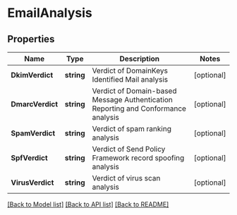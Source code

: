 # EmailAnalysis

## Properties

Name | Type | Description | Notes
------------ | ------------- | ------------- | -------------
**DkimVerdict** | **string** | Verdict of DomainKeys Identified Mail analysis | [optional] 
**DmarcVerdict** | **string** | Verdict of Domain-based Message Authentication Reporting and Conformance analysis | [optional] 
**SpamVerdict** | **string** | Verdict of spam ranking analysis | [optional] 
**SpfVerdict** | **string** | Verdict of Send Policy Framework record spoofing analysis | [optional] 
**VirusVerdict** | **string** | Verdict of virus scan analysis | [optional] 

[[Back to Model list]](../README.md#documentation-for-models) [[Back to API list]](../README.md#documentation-for-api-endpoints) [[Back to README]](../README.md)


